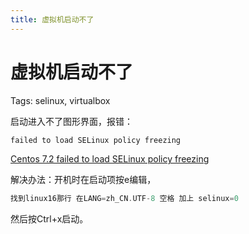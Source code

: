 ```yaml
---
title: 虚拟机启动不了
---
```


# 虚拟机启动不了

Tags: selinux, virtualbox

启动进入不了图形界面，报错：

```cpp
failed to load SELinux policy freezing
```

[Centos 7.2 failed to load SELinux policy freezing](https://blog.csdn.net/i7thTool/article/details/80707446)

解决办法：开机时在启动项按e编辑，

```cpp
找到linux16那行 在LANG=zh_CN.UTF-8 空格 加上 selinux=0
```

然后按Ctrl+x启动。